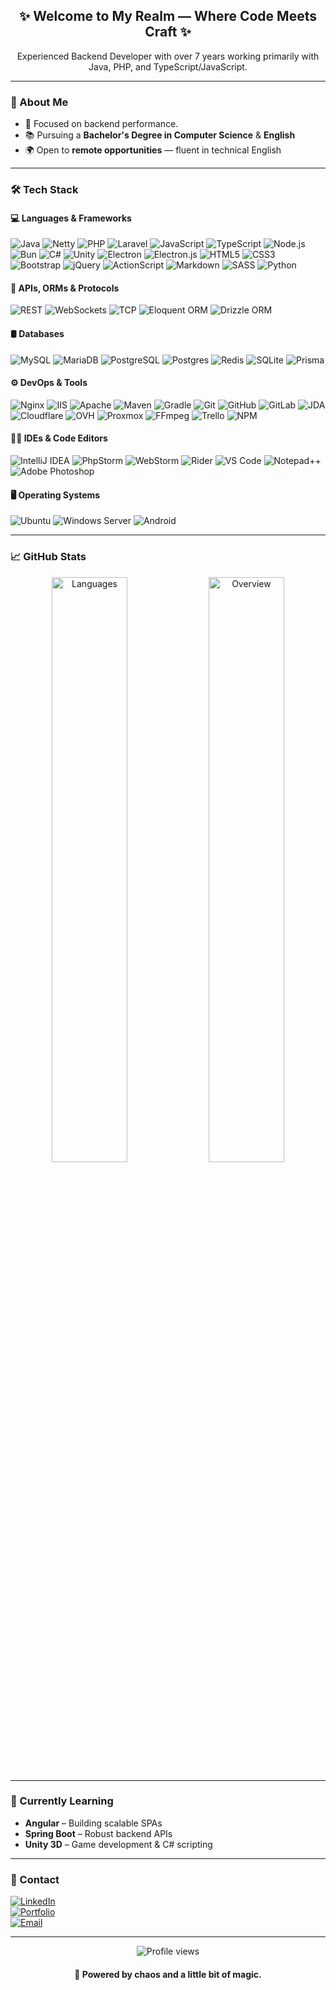 <h2 align="center">✨ Welcome to My Realm — Where Code Meets Craft ✨</h2>

<p align="center">
  Experienced Backend Developer with over 7 years working primarily with Java, PHP, and TypeScript/JavaScript.
</p>

---

### 🧙 About Me

- 🎯 Focused on backend performance.
- 📚 Pursuing a **Bachelor's Degree in Computer Science** & **English**
- 🌍 Open to **remote opportunities** — fluent in technical English

---

### 🛠️ Tech Stack

#### 💻 Languages & Frameworks
![Java](https://img.shields.io/badge/Java-ED8B00?style=flat&logo=openjdk&logoColor=white)
![Netty](https://img.shields.io/badge/Netty-000000?style=flat)
![PHP](https://img.shields.io/badge/PHP-777BB4?style=flat&logo=php&logoColor=white)
![Laravel](https://img.shields.io/badge/Laravel-FF2D20?style=flat&logo=laravel&logoColor=white)
![JavaScript](https://img.shields.io/badge/JavaScript-F7DF1E?style=flat&logo=javascript&logoColor=black)
![TypeScript](https://img.shields.io/badge/TypeScript-007ACC?style=flat&logo=typescript&logoColor=white)
![Node.js](https://img.shields.io/badge/Node.js-339933?style=flat&logo=node.js&logoColor=white)
![Bun](https://img.shields.io/badge/Bun-FFCC33?style=flat&logo=bun&logoColor=black)
![C#](https://img.shields.io/badge/C%23-239120?style=flat&logo=c-sharp&logoColor=white)
![Unity](https://img.shields.io/badge/Unity-000000?style=flat&logo=unity&logoColor=white)
![Electron](https://img.shields.io/badge/Electron-47848F?style=flat&logo=electron&logoColor=white)
![Electron.js](https://img.shields.io/badge/Electron-191970?style=flat&logo=Electron&logoColor=white)
![HTML5](https://img.shields.io/badge/HTML5-E34F26?style=flat&logo=html5&logoColor=white)
![CSS3](https://img.shields.io/badge/CSS3-1572B6?style=flat&logo=css3&logoColor=white)
![Bootstrap](https://img.shields.io/badge/Bootstrap-7952B3?style=flat&logo=bootstrap&logoColor=white)
![jQuery](https://img.shields.io/badge/jQuery-0769AD?style=flat&logo=jquery&logoColor=white)
![ActionScript](https://img.shields.io/badge/ActionScript-FF0000?style=flat&logoColor=white)
![Markdown](https://img.shields.io/badge/Markdown-000000?style=flat&logo=markdown&logoColor=white)
![SASS](https://img.shields.io/badge/SASS-hotpink?style=flat&logo=SASS&logoColor=white)
![Python](https://img.shields.io/badge/Python-3670A0?style=flat&logo=python&logoColor=ffdd54)

#### 🔌 APIs, ORMs & Protocols
![REST](https://img.shields.io/badge/REST-FF6F61?style=flat)
![WebSockets](https://img.shields.io/badge/WebSockets-008080?style=flat)
![TCP](https://img.shields.io/badge/TCP-0052CC?style=flat)
![Eloquent ORM](https://img.shields.io/badge/Eloquent-FF2D20?style=flat)
![Drizzle ORM](https://img.shields.io/badge/Drizzle-0099FF?style=flat)

#### 🛢️ Databases
![MySQL](https://img.shields.io/badge/MySQL-4479A1?style=flat&logo=mysql&logoColor=white)
![MariaDB](https://img.shields.io/badge/MariaDB-003545?style=flat&logo=mariadb&logoColor=white)
![PostgreSQL](https://img.shields.io/badge/PostgreSQL-336791?style=flat&logo=postgresql&logoColor=white)
![Postgres](https://img.shields.io/badge/Postgres-316192?style=flat&logo=postgresql&logoColor=white)
![Redis](https://img.shields.io/badge/Redis-DC382D?style=flat&logo=redis&logoColor=white)
![SQLite](https://img.shields.io/badge/SQLite-07405e?style=flat&logo=sqlite&logoColor=white)
![Prisma](https://img.shields.io/badge/Prisma-3982CE?style=flat&logo=Prisma&logoColor=white)

#### ⚙️ DevOps & Tools
![Nginx](https://img.shields.io/badge/Nginx-009639?style=flat&logo=nginx&logoColor=white)
![IIS](https://img.shields.io/badge/IIS-0078D7?style=flat)
![Apache](https://img.shields.io/badge/Apache-D42029?style=flat&logo=apache&logoColor=white)
![Maven](https://img.shields.io/badge/Maven-C71A36?style=flat&logo=apachemaven&logoColor=white)
![Gradle](https://img.shields.io/badge/Gradle-02303A?style=flat&logo=gradle&logoColor=white)
![Git](https://img.shields.io/badge/Git-F05032?style=flat&logo=git&logoColor=white)
![GitHub](https://img.shields.io/badge/GitHub-181717?style=flat&logo=github&logoColor=white)
![GitLab](https://img.shields.io/badge/Gitlab-FCA121?style=flat&logo=gitlab&logoColor=white)
![JDA](https://img.shields.io/badge/JDA-7289DA?style=flat&logo=discord&logoColor=white)
![Cloudflare](https://img.shields.io/badge/Cloudflare-F38020?style=flat&logo=cloudflare&logoColor=white)
![OVH](https://img.shields.io/badge/OVH-123F6D?style=flat&logo=ovh&logoColor=123F6D)
![Proxmox](https://img.shields.io/badge/Proxmox-FA0A35?style=flat)
![FFmpeg](https://shields.io/badge/FFmpeg-171717.svg?logo=ffmpeg&style=flat&labelColor=171717&logoColor=5cb85c)
![Trello](https://img.shields.io/badge/Trello-026AA7?style=flat&logo=Trello&logoColor=white)
![NPM](https://img.shields.io/badge/NPM-CB3837?style=flat&logo=npm&logoColor=white)

#### 🧑‍💻 IDEs & Code Editors
![IntelliJ IDEA](https://img.shields.io/badge/IntelliJ%20IDEA-000000?style=flat&logo=intellijidea&logoColor=white)
![PhpStorm](https://img.shields.io/badge/PhpStorm-000000?style=flat&logo=phpstorm&logoColor=white)
![WebStorm](https://img.shields.io/badge/WebStorm-000000?style=flat&logo=webstorm&logoColor=white)
![Rider](https://img.shields.io/badge/Rider-000000?style=flat&logo=rider&logoColor=white)
![VS Code](https://img.shields.io/badge/VS%20Code-007ACC?style=flat&logo=visualstudiocode&logoColor=white)
![Notepad++](https://img.shields.io/badge/Notepad%2B%2B-009879?style=flat&logo=notepadplusplus&logoColor=white)
![Adobe Photoshop](https://img.shields.io/badge/Adobe%20Photoshop-31A8FF?style=flat&logo=adobe%20photoshop&logoColor=white)

#### 🖥 Operating Systems
![Ubuntu](https://img.shields.io/badge/Ubuntu-E95420?style=flat&logo=ubuntu&logoColor=white)
![Windows Server](https://img.shields.io/badge/Windows-0078D6?style=flat&logo=microsoft-windows&logoColor=white)
![Android](https://img.shields.io/badge/Android-3DDC84?style=flat&logo=android&logoColor=white)

---

### 📈 GitHub Stats

<p align="center">
  <img src="https://raw.githubusercontent.com/anthony-hyo/github-stats-transparent/refs/heads/output/generated/languages.svg" width="49%" alt="Languages" />
  <img src="https://raw.githubusercontent.com/anthony-hyo/github-stats-transparent/refs/heads/output/generated/overview.svg" width="49%" alt="Overview" />
</p>

---

### 🧠 Currently Learning

- **Angular** – Building scalable SPAs  
- **Spring Boot** – Robust backend APIs  
- **Unity 3D** – Game development & C# scripting

---

### 🔗 Contact

[![LinkedIn](https://img.shields.io/badge/-LinkedIn-df2002?style=flat&logo=linkedin)](https://www.linkedin.com/in/anthony-hyo/)  
[![Portfolio](https://img.shields.io/badge/Portfolio-anthhyo.dev-df2002?style=flat&logo=googlechrome)](https://anthhyo.dev)  
[![Email](https://img.shields.io/badge/Email-contact@anthhyo.dev-df2002?style=flat&logo=gmail)](mailto:contact@anthhyo.dev)

---

<p align="center">
  <img src="https://komarev.com/ghpvc/?username=anthony-hyo&label=Visitors&color=df2002&style=flat" alt="Profile views" />
</p>

<h4 align="center">
  💙 Powered by chaos and a little bit of magic.
</h4>
